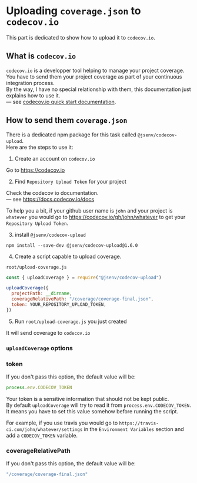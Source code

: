 # Uploading `coverage.json` to `codecov.io`

This part is dedicated to show how to upload it to `codecov.io`.<br />

## What is `codecov.io`

`codecov.io` is a developper tool helping to manage your project coverage. You have to send them your project coverage as part of your continuous integration process.<br />
By the way, I have no special relationship with them, this documentation just explains how to use it.<br />
— see [codecov.io quick start documentation](https://docs.codecov.io/docs/quick-start).

## How to send them `coverage.json`

There is a dedicated npm package for this task called `@jsenv/codecov-upload`.<br />
Here are the steps to use it:

1. Create an account on `codecov.io`

Go to https://codecov.io

2. Find `Repository Upload Token` for your project

Check the codecov io documentation.<br />
— see https://docs.codecov.io/docs

To help you a bit, if your github user name is `john` and your project is `whatever` you would go to https://codecov.io/gh/john/whatever to get your `Repository Upload Token`.<br />

3. install `@jsenv/codecov-upload`

```shell
npm install --save-dev @jsenv/codecov-upload@1.6.0
```

4. Create a script capable to upload coverage.<br />

`root/upload-coverage.js`

```js
const { uploadCoverage } = require("@jsenv/codecov-upload")

uploadCoverage({
  projectPath: __dirname,
  coverageRelativePath: "/coverage/coverage-final.json",
  token: YOUR_REPOSITORY_UPLOAD_TOKEN,
})
```

5. Run `root/upload-coverage.js` you just created

It will send coverage to `codecov.io`

### `uploadCoverage` options

### token

If you don't pass this option, the default value will be:

```js
process.env.CODECOV_TOKEN
```

Your token is a sensitive information that should not be kept public.<br />
By default `uploadCoverage` will try to read it from `process.env.CODECOV_TOKEN`.<br />
It means you have to set this value somehow before running the script.<br />

For example, if you use travis you would go to `https://travis-ci.com/john/whatever/settings` in the `Environment Variables` section and add a `CODECOV_TOKEN` variable.

### coverageRelativePath

If you don't pass this option, the default value will be:

```js
"/coverage/coverage-final.json"
```
